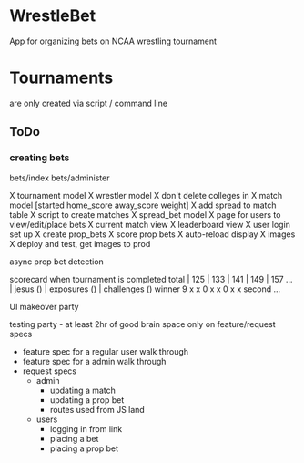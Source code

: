 # WrestleBet

App for organizing bets on NCAA wrestling tournament

# Tournaments
are only created via script / command line

## ToDo

### creating bets

bets/index
bets/administer

X tournament model
X wrestler model
X don't delete colleges in 
X match model [started home_score away_score weight]
X add spread to match table
X script to create matches
X spread_bet model
X page for users to view/edit/place bets
X current match view
X leaderboard view
X user login set up
X create prop_bets
X score prop bets
X auto-reload display
X images
X deploy and test, get images to prod

async prop bet detection

scorecard when tournament is completed
          total | 125 | 133 | 141 | 149 | 157 ... | jesus () | exposures () | challenges ()
  winner    9      x     x     0     x     x          0            x              x
  second
  ...
 
UI makeover party

testing party - at least 2hr of good brain space only on feature/request specs
  - feature spec for a regular user walk through
  - feature spec for a admin walk through
  - request specs
    - admin
      - updating a match
      - updating a prop bet
      - routes used from JS land
    - users
      - logging in from link
      - placing a bet
      - placing a prop bet
